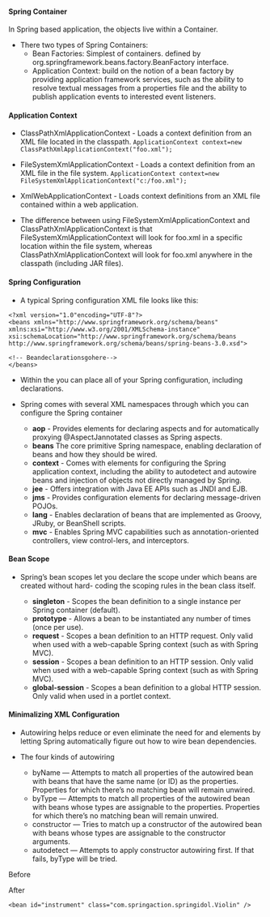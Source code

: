 #### Spring Container
In Spring based application, the objects live within a Container.

- There two types of Spring Containers:
  - Bean Factories: Simplest of containers. defined by org.springframework.beans.factory.BeanFactory interface.
  - Application Context: build on the notion of a bean factory by providing application framework services, such as the ability to
resolve textual messages from a properties file and the ability to publish application
events to interested event listeners.

#### Application Context

- ClassPathXmlApplicationContext - Loads a context definition from an XML file located in the classpath.
	``` ApplicationContext context=new ClassPathXmlApplicationContext("foo.xml"); ```
- FileSystemXmlApplicationContext - Loads a context definition from an XML file in the file system.
	``` ApplicationContext context=new FileSystemXmlApplicationContext("c:/foo.xml"); ```
- XmlWebApplicationContext - Loads context definitions from an XML file contained within a web application.

- The difference between using FileSystemXmlApplicationContext and ClassPathXmlApplicationContext is that FileSystemXmlApplicationContext will look for foo.xml in a specific location within the file system, whereas ClassPathXmlApplicationContext will look for foo.xml anywhere in the classpath (including JAR files).

#### Spring Configuration 

- A typical Spring configuration XML file looks like this:
```
<?xml version="1.0"encoding="UTF-8"?>
<beans xmlns="http://www.springframework.org/schema/beans" xmlns:xsi="http://www.w3.org/2001/XMLSchema-instance"
xsi:schemaLocation="http://www.springframework.org/schema/beans http://www.springframework.org/schema/beans/spring-beans-3.0.xsd">

<!-- Beandeclarationsgohere-->
</beans>
```

- Within the <beans> you can place all of your Spring configuration, including <bean> declarations.

- Spring comes with several XML namespaces through which you can configure the Spring container

  - **aop**  -  Provides elements for declaring aspects and for automatically proxying @AspectJannotated classes as Spring aspects.
  - **beans** The core primitive Spring namespace, enabling declaration of beans and how they should be wired.
  - **context** - Comes with elements for configuring the Spring application context, including the ability to autodetect and autowire beans and injection of objects not directly managed by Spring.
  - **jee**  - Offers integration with Java EE APIs such as JNDI and EJB.
  - **jms** - Provides configuration elements for declaring message-driven POJOs.
  - **lang** - Enables declaration of beans that are implemented as Groovy, JRuby, or BeanShell scripts.
  - **mvc** - Enables Spring MVC capabilities such as annotation-oriented controllers, view control-lers, and interceptors.


#### Bean Scope 

- Spring’s bean scopes let you declare the scope under which beans are created without hard-
coding the scoping rules in the bean class itself.

  - **singleton** - Scopes the bean definition to a single instance per Spring container (default).
  - **prototype** - Allows a bean to be instantiated any number of times (once per use).
  - **request** - Scopes a bean definition to an HTTP request. Only valid when used with a web-capable Spring context (such as with Spring MVC).
  - **session** - Scopes a bean definition to an HTTP session. Only valid when used with a web-capable Spring context (such as with Spring MVC).
  - **global-session** - Scopes a bean definition to a global HTTP session. Only valid when used in a portlet context.

#### Minimalizing XML Configuration

- Autowiring helps reduce or even eliminate the need for <property> and <constructor-arg> elements by letting Spring automatically figure out how to wire bean dependencies.

- The four kinds of autowiring
  - byName — Attempts to match all properties of the autowired bean with beans that have the same name (or ID) as the properties. Properties for which there’s no matching bean will remain unwired. 
  - byType — Attempts to match all properties of the autowired bean with beans whose types are assignable to the properties. Properties for which there’s no matching bean will remain unwired.  	
  - constructor — Tries to match up a constructor of the autowired bean with beans whose types are assignable to the constructor arguments. 
  - autodetect — Attempts to apply constructor autowiring first. If that fails, byType will be tried.
 
Before
  <bean id="kenny" class ="com.springaction.springidol.Instrumentalist" autowire="byName" >
        <property name="song" value="hey there" />
	<property name="instrument" ref="piano" />
  </bean>
 
  <bean id="instrument" class="com.springaction.springidol.Violin" />

After
     <bean id="kenny" class ="com.springaction.springidol.Instrumentalist" autowire="byName" >
        <property name="song" value="hey there" />
    </bean>
    
    <bean id="instrument" class="com.springaction.springidol.Violin" />


  
